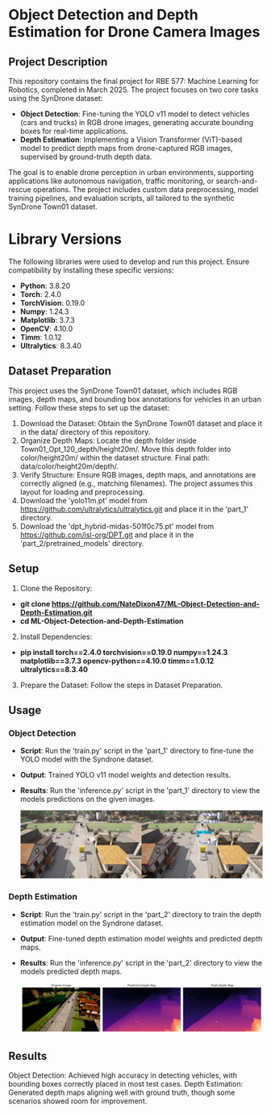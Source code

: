 # Object Detection and Depth Estimation for Drone Camera Images
## Project Description
This repository contains the final project for RBE 577: Machine Learning for Robotics, completed in March 2025. The project focuses on two core tasks using the SynDrone dataset:

- **Object Detection**: Fine-tuning the YOLO v11 model to detect vehicles (cars and trucks) in RGB drone images, generating accurate bounding boxes for real-time applications.
- **Depth Estimation**: Implementing a Vision Transformer (ViT)-based model to predict depth maps from drone-captured RGB images, supervised by ground-truth depth data.

The goal is to enable drone perception in urban environments, supporting applications like autonomous navigation, traffic monitoring, or search-and-rescue operations. The project includes custom data preprocessing, model training pipelines, and evaluation scripts, all tailored to the synthetic SynDrone Town01 dataset.

# Library Versions
The following libraries were used to develop and run this project. Ensure compatibility by installing these specific versions:

- **Python**: 3.8.20
- **Torch**: 2.4.0
- **TorchVision**: 0.19.0
- **Numpy**: 1.24.3
- **Matplotlib**: 3.7.3
- **OpenCV**: 4.10.0
- **Timm**: 1.0.12
- **Ultralytics**: 8.3.40

## Dataset Preparation
This project uses the SynDrone Town01 dataset, which includes RGB images, depth maps, and bounding box annotations for vehicles in an urban setting. Follow these steps to set up the dataset:

1. Download the Dataset: Obtain the SynDrone Town01 dataset and place it in the data/ directory of this repository.
2. Organize Depth Maps:
Locate the depth folder inside Town01_Opt_120_depth/height20m/.
Move this depth folder into color/height20m/ within the dataset structure.
Final path: data/color/height20m/depth/.
3. Verify Structure: Ensure RGB images, depth maps, and annotations are correctly aligned (e.g., matching filenames). The project assumes this layout for loading and preprocessing.
4. Download the 'yolo11m.pt' model from https://github.com/ultralytics/ultralytics.git and place it in the 'part_1' directory.
5. Download the 'dpt_hybrid-midas-501f0c75.pt' model from https://github.com/isl-org/DPT.git and place it in the 'part_2/pretrained_models' directory.

## Setup
1. Clone the Repository:
- **git clone https://github.com/NateDixon47/ML-Object-Detection-and-Depth-Estimation.git**
- **cd ML-Object-Detection-and-Depth-Estimation**

2. Install Dependencies:
- **pip install torch==2.4.0 torchvision==0.19.0 numpy==1.24.3 matplotlib==3.7.3 opencv-python==4.10.0 timm==1.0.12 ultralytics==8.3.40**
3. Prepare the Dataset: Follow the steps in Dataset Preparation.

## Usage
### Object Detection
- **Script**: Run the 'train.py' script in the 'part_1' directory to fine-tune the YOLO model with the Syndrone dataset.
- **Output**: Trained YOLO v11 model weights and detection results.
- **Results**: Run the 'inference.py' script in the 'part_1' directory to view the models predictions on the given images.

    ![Vehicle Detection Sample](part_1/results/result_image_4.jpg "Sample output of YOLO v11 detecting cars")

### Depth Estimation
- **Script**: Run the 'train.py' script in the 'part_2' directory to train the depth estimation model on the Syndrone dataset.
- **Output**: Fine-tuned depth estimation model weights and predicted depth maps.
- **Results**: Run the 'inference.py' script in the 'part_2' directory to view the models predicted depth maps.

    ![Depth Estimation Sample](presentation_and_results/part_2_results/result_004.png "Sample output of depth estimation model")

## Results
Object Detection: Achieved high accuracy in detecting vehicles, with bounding boxes correctly placed in most test cases.
Depth Estimation: Generated depth maps aligning well with ground truth, though some scenarios showed room for improvement.
